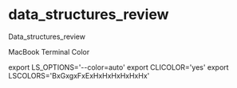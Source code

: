 # data_structures_review

Data_structures_review

MacBook Terminal Color

 export LS_OPTIONS='--color=auto'
 export CLICOLOR='yes'
 export LSCOLORS='BxGxgxFxExHxHxHxHxHxHx'
